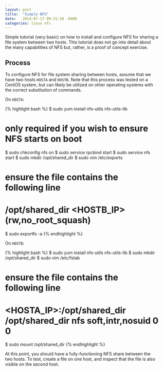```yaml
---
layout: post
title:  "Simple NFS"
date:   2014-07-17 09:31:28 -0400
categories: linux nfs
---
```

Simple tutorial (very basic) on how to install and configure NFS for sharing a file system
between two hosts. This tutorial does not go into detail about the many capabilities of
NFS but, rather, is a proof of concept exercise.

## Process

To configure NFS for file system sharing between hosts, assume that we have two hosts
`HOSTA` and `HOSTB`. Note that this process was tested on a CentOS system, but can likely
be utilized on other operating systems with the correct substitution of commands.

On `HOSTA`:

{% highlight bash %}
$ sudo yum install nfs-utils nfs-utils-lib
# only required if you wish to ensure NFS starts on boot
$ sudo chkconfig nfs on
$ sudo service rpcbind start
$ sudo service nfs start
$ sudo mkdir /opt/shared_dir
$ sudo vim /etc/exports
# ensure the file contains the following line
#   /opt/shared_dir <HOSTB_IP>(rw,no_root_squash)
$ sudo exportfs -a
{% endhighlight %}

On `HOSTB`:

{% highlight bash %}
$ sudo yum install nfs-utils nfs-utils-lib
$ sudo mkdir /opt/shared_dir
$ sudo vim /etc/fstab
# ensure the file contains the following line
#   <HOSTA_IP>:/opt/shared_dir /opt/shared_dir nfs soft,intr,nosuid 0 0
$ sudo mount /opt/shared_dir
{% endhighlight %}

At this point, you should have a fully-functioning NFS share between the two hosts. To
test, create a file on one host, and inspect that the file is also visible on the second
host.
